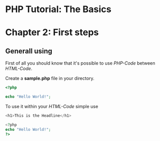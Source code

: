 # PHP Tutorial: The Basics
# Chapter 2: First steps


## Generall using
First of all you should know that it's possible to use *PHP-Code* between *HTML-Code*.

Create a **sample.php** file in your directory.

```php
<?php

echo "Hello World!";
```

To use it within your *HTML-Code* simple use


```php
<h1>This is the Headline</h1>

<?php
echo "Hello World!";
?>
```
